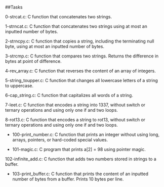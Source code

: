 ##Tasks

0-strcat.c:
C function that concatenates two strings.

1-strncat.c:
C function that concatenates two strings using at most an inputted number of bytes.

2-strncpy.c:
C function that copies a string, including the terminating null byte, using at most an inputted number of bytes.

3-strcmp.c:
C function that compares two strings.
Returns the difference in bytes at point of difference.

4-rev_array.c:
C function that reverses the content of an array of integers.

5-string_toupper.c:
C function that changes all lowercase letters of a string to uppercase.

6-cap_string.c:
C function that capitalizes all words of a string.

7-leet.c:
C function that encodes a string into 1337, without switch or ternary operations and using only one if and two loops.

8-rot13.c:
C function that encodes a string to rot13, without switch or ternary operations and using only one if and two loops.

* 100-print_number.c: 
C function that prints an integer without using long, arrays, pointers, or hard-coded special values.

* 101-magic.c: 
C program that prints a[2] = 98 using pointer magic.

102-infinite_add.c:
C function that adds two numbers stored in strings to a buffer.

* 103-print_buffer.c: 
C function that prints the content of an inputted number of bytes from a buffer.
Prints 10 bytes per line.
